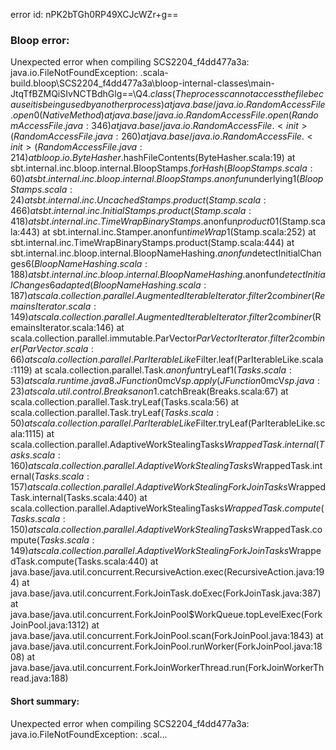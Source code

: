 error id: nPK2bTGh0RP49XCJcWZr+g==
### Bloop error:

Unexpected error when compiling SCS2204_f4dd477a3a: java.io.FileNotFoundException: <WORKSPACE>\.scala-build\.bloop\SCS2204_f4dd477a3a\bloop-internal-classes\main-JtqTfBZMQiSIvNCTBdhGlg==\Q4$.class (The process cannot access the file because it is being used by another process)
	at java.base/java.io.RandomAccessFile.open0(Native Method)
	at java.base/java.io.RandomAccessFile.open(RandomAccessFile.java:346)
	at java.base/java.io.RandomAccessFile.<init>(RandomAccessFile.java:260)
	at java.base/java.io.RandomAccessFile.<init>(RandomAccessFile.java:214)
	at bloop.io.ByteHasher$.hashFileContents(ByteHasher.scala:19)
	at sbt.internal.inc.bloop.internal.BloopStamps$.forHash(BloopStamps.scala:60)
	at sbt.internal.inc.bloop.internal.BloopStamps$.$anonfun$underlying$1(BloopStamps.scala:24)
	at sbt.internal.inc.UncachedStamps.product(Stamp.scala:466)
	at sbt.internal.inc.InitialStamps.product(Stamp.scala:418)
	at sbt.internal.inc.TimeWrapBinaryStamps.$anonfun$product0$1(Stamp.scala:443)
	at sbt.internal.inc.Stamper$.$anonfun$timeWrap$1(Stamp.scala:252)
	at sbt.internal.inc.TimeWrapBinaryStamps.product(Stamp.scala:444)
	at sbt.internal.inc.bloop.internal.BloopNameHashing.$anonfun$detectInitialChanges$6(BloopNameHashing.scala:188)
	at sbt.internal.inc.bloop.internal.BloopNameHashing.$anonfun$detectInitialChanges$6$adapted(BloopNameHashing.scala:187)
	at scala.collection.parallel.AugmentedIterableIterator.filter2combiner(RemainsIterator.scala:149)
	at scala.collection.parallel.AugmentedIterableIterator.filter2combiner$(RemainsIterator.scala:146)
	at scala.collection.parallel.immutable.ParVector$ParVectorIterator.filter2combiner(ParVector.scala:66)
	at scala.collection.parallel.ParIterableLike$Filter.leaf(ParIterableLike.scala:1119)
	at scala.collection.parallel.Task.$anonfun$tryLeaf$1(Tasks.scala:53)
	at scala.runtime.java8.JFunction0$mcV$sp.apply(JFunction0$mcV$sp.java:23)
	at scala.util.control.Breaks$$anon$1.catchBreak(Breaks.scala:67)
	at scala.collection.parallel.Task.tryLeaf(Tasks.scala:56)
	at scala.collection.parallel.Task.tryLeaf$(Tasks.scala:50)
	at scala.collection.parallel.ParIterableLike$Filter.tryLeaf(ParIterableLike.scala:1115)
	at scala.collection.parallel.AdaptiveWorkStealingTasks$WrappedTask.internal(Tasks.scala:160)
	at scala.collection.parallel.AdaptiveWorkStealingTasks$WrappedTask.internal$(Tasks.scala:157)
	at scala.collection.parallel.AdaptiveWorkStealingForkJoinTasks$WrappedTask.internal(Tasks.scala:440)
	at scala.collection.parallel.AdaptiveWorkStealingTasks$WrappedTask.compute(Tasks.scala:150)
	at scala.collection.parallel.AdaptiveWorkStealingTasks$WrappedTask.compute$(Tasks.scala:149)
	at scala.collection.parallel.AdaptiveWorkStealingForkJoinTasks$WrappedTask.compute(Tasks.scala:440)
	at java.base/java.util.concurrent.RecursiveAction.exec(RecursiveAction.java:194)
	at java.base/java.util.concurrent.ForkJoinTask.doExec(ForkJoinTask.java:387)
	at java.base/java.util.concurrent.ForkJoinPool$WorkQueue.topLevelExec(ForkJoinPool.java:1312)
	at java.base/java.util.concurrent.ForkJoinPool.scan(ForkJoinPool.java:1843)
	at java.base/java.util.concurrent.ForkJoinPool.runWorker(ForkJoinPool.java:1808)
	at java.base/java.util.concurrent.ForkJoinWorkerThread.run(ForkJoinWorkerThread.java:188)
#### Short summary: 

Unexpected error when compiling SCS2204_f4dd477a3a: java.io.FileNotFoundException: <WORKSPACE>\.scal...